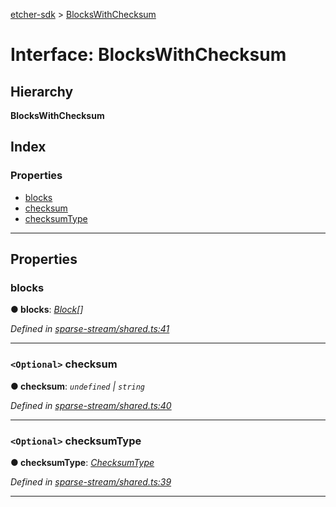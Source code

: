 [etcher-sdk](../README.md) > [BlocksWithChecksum](../interfaces/blockswithchecksum.md)

# Interface: BlocksWithChecksum

## Hierarchy

**BlocksWithChecksum**

## Index

### Properties

* [blocks](blockswithchecksum.md#blocks)
* [checksum](blockswithchecksum.md#checksum)
* [checksumType](blockswithchecksum.md#checksumtype)

---

## Properties

<a id="blocks"></a>

###  blocks

**● blocks**: *[Block](block.md)[]*

*Defined in [sparse-stream/shared.ts:41](https://github.com/balena-io-modules/etcher-sdk/blob/a5ff273/lib/sparse-stream/shared.ts#L41)*

___
<a id="checksum"></a>

### `<Optional>` checksum

**● checksum**: *`undefined` \| `string`*

*Defined in [sparse-stream/shared.ts:40](https://github.com/balena-io-modules/etcher-sdk/blob/a5ff273/lib/sparse-stream/shared.ts#L40)*

___
<a id="checksumtype"></a>

### `<Optional>` checksumType

**● checksumType**: *[ChecksumType](../#checksumtype)*

*Defined in [sparse-stream/shared.ts:39](https://github.com/balena-io-modules/etcher-sdk/blob/a5ff273/lib/sparse-stream/shared.ts#L39)*

___

